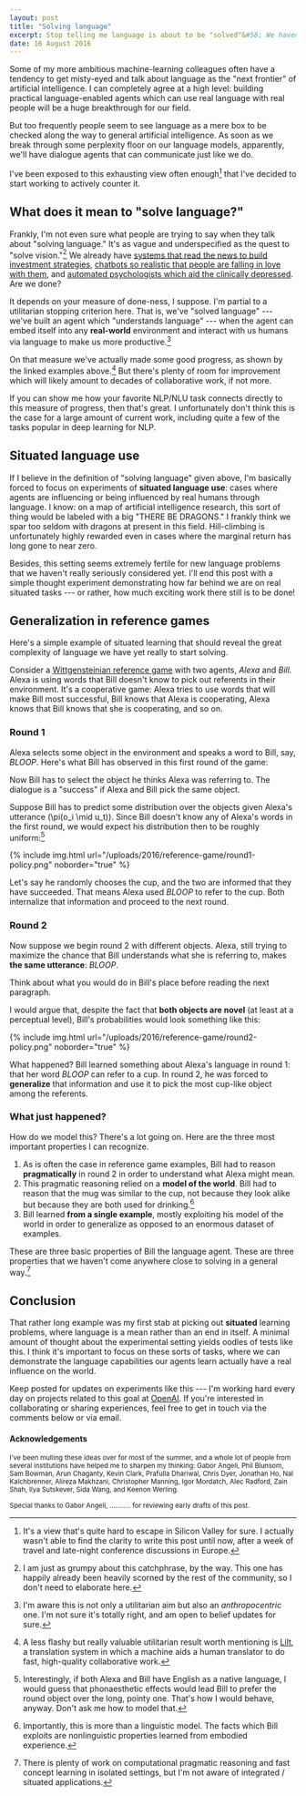```yaml
---
layout: post
title: "Solving language"
excerpt: Stop telling me language is about to be "solved"&#58; We haven't even found the right tasks yet.
date: 16 August 2016
---
```


Some of my more ambitious machine-learning colleagues often have a tendency to
get misty-eyed and talk about language as the "next frontier" of artificial
intelligence. I can completely agree at a high level: building practical
language-enabled agents which can use real language with real people will be a
huge breakthrough for our field.

But too frequently people seem to see language as a mere box to be checked
along the way to general artificial intelligence. As soon as we break through
some perplexity floor on our language models, apparently, we'll have dialogue
agents that can communicate just like we do.

I've been exposed to this exhausting view often enough[^1] that I've decided to
start working to actively counter it.

## What does it mean to "solve language?"

Frankly, I'm not even sure what people are trying to say when they talk about
"solving language." It's as vague and underspecified as the quest to "solve
vision."[^2] We already have [systems that read the news to build investment
strategies][1], [chatbots so realistic that people are falling in love with
them][2], and [automated psychologists which aid the clinically depressed][3].
Are we done?

It depends on your measure of done-ness, I suppose. I'm partial to a
utilitarian stopping criterion here. That is, we've "solved language" --- we've
built an agent which "understands language" --- when the agent can embed itself
into any **real-world** environment and interact with us humans via language to
make us more productive.[^3]

On that measure we've actually made some good progress, as shown by the linked
examples above.[^4] But there's plenty of room for improvement which will
likely amount to decades of collaborative work, if not more.

If you can show me how your favorite NLP/NLU task connects directly to this
measure of progress, then that's great. I unfortunately don't think this is the
case for a large amount of current work, including quite a few of the tasks
popular in deep learning for NLP.

## Situated language use

If I believe in the definition of "solving language" given above, I'm basically
forced to focus on experiments of **situated language use**: cases where agents
are influencing or being influenced by real humans through language. I know: on
a map of artificial intelligence research, this sort of thing would be labeled
with a big "THERE BE DRAGONS." I frankly think we spar too seldom with dragons
at present in this field. Hill-climbing is unfortunately highly rewarded even
in cases where the marginal return has long gone to near zero.

Besides, this setting seems extremely fertile for new language problems that we
haven't really seriously considered yet. I'll end this post with a simple
thought experiment demonstrating how far behind we are on real situated tasks
--- or rather, how much exciting work there still is to be done!

## Generalization in reference games

Here's a simple example of situated learning that should reveal the great
complexity of language we have yet really to start solving.

Consider a [Wittgensteinian reference game][4] with two agents, *Alexa* and
*Bill*. Alexa is using words that Bill doesn't know to pick out referents in
their environment. It's a cooperative game: Alexa tries to use words that will
make Bill most successful, Bill knows that Alexa is cooperating, Alexa knows
that Bill knows that she is cooperating, and so on.

### Round 1

Alexa selects some object in the environment and speaks a word to Bill, say,
*BLOOP*. Here's what Bill has observed in this first round of the game:

<!-- TODO XKCD-style pic: "ALEXA SAID: 'BLOOP'"; POSSIBLE REFERENTS: drawing of cup, pen -->

Now Bill has to select the object he thinks Alexa was referring to. The
dialogue is a "success" if Alexa and Bill pick the same object.

Suppose Bill has to predict some distribution over the objects given Alexa's
utterance \(\pi(o_i \mid u_t)\). Since Bill doesn't know any of Alexa's words
in the first round, we would expect his distribution then to be roughly
uniform:[^5]

{% include img.html url="/uploads/2016/reference-game/round1-policy.png" noborder="true" %}

Let's say he randomly chooses the cup, and the two are informed that they have
succeeded. That means Alexa used *BLOOP* to refer to the cup. Both internalize
that information and proceed to the next round.

### Round 2

Now suppose we begin round 2 with different objects. Alexa, still trying to
maximize the chance that Bill understands what she is referring to, makes
**the same utterance**: *BLOOP*.

<!-- TODO XKCD-style pic: "ALEXA SAID: 'BLOOP'"; POSSIBLE REFERENTS: drawing of mug, ruler -->

Think about what you would do in Bill's place before reading the next paragraph.

I would argue that, despite the fact that **both objects are novel** (at least
at a perceptual level), Bill's probabilities would look something like this:

{% include img.html url="/uploads/2016/reference-game/round2-policy.png" noborder="true" %}

What happened? Bill learned something about Alexa's language in round 1: that
her word *BLOOP* can refer to a cup. In round 2, he was forced to
**generalize** that information and use it to pick the most cup-like object
among the referents.

### What just happened?

How do we model this? There's a lot going on. Here are the three most important
properties I can recognize.

1. As is often the case in reference game examples, Bill had to reason
   **pragmatically** in round 2 in order to understand what Alexa might mean.
2. This pragmatic reasoning relied on a **model of the world**. Bill had to
   reason that the mug was similar to the cup, not because they look alike but
   because they are both used for drinking.[^6]
3. Bill learned **from a single example**, mostly exploiting his model of the
   world in order to generalize as opposed to an enormous dataset of examples.

These are three basic properties of Bill the language agent. These are three
properties that we haven't come anywhere close to solving in a general way.[^7]

## Conclusion

That rather long example was my first stab at picking out **situated** learning
problems, where language is a mean rather than an end in itself. A minimal
amount of thought about the experimental setting yields oodles of tests like
this. I think it's important to focus on these sorts of tasks, where we can
demonstrate the language capabilities our agents learn actually have a real
influence on the world.

Keep posted for updates on experiments like this --- I'm working hard every day
on projects related to this goal at [OpenAI][5]. If you're interested in
collaborating or sharing experiences, feel free to get in touch via the
comments below or via email.

#### Acknowledgements

<small>
I've been mulling these ideas over for most of the summer, and a whole lot of
people from several institutions have helped me to sharpen my thinking: Gabor
Angeli, Phil Blunsom, Sam Bowman, Arun Chaganty, Kevin Clark, Prafulla
Dhariwal, Chris Dyer, Jonathan Ho, Nal Kalchbrenner, Alireza Makhzani,
Christopher Manning, Igor Mordatch, Alec Radford, Zain Shah, Ilya
Sutskever, Sida Wang, and Keenon Werling.

Special thanks to Gabor Angeli, ........... for reviewing early drafts of this
post.
</small>

<!--
Reviewers (TODO contact):
Sam Bowman
Nal Kalchbrenner
Oriol Vinyals
-->

[1]: TODO
[2]: http://www.nytimes.com/2015/08/04/science/for-sympathetic-ear-more-chinese-turn-to-smartphone-program.html
[3]: https://x2.ai/
[4]: https://en.wikipedia.org/wiki/Language-game_(philosophy)
[5]: https://openai.com
[6]: https://lilt.com/

[^1]: It's a view that's quite hard to escape in Silicon Valley for sure. I actually wasn't able to find the clarity to write this post until now, after a week of travel and late-night conference discussions in Europe.
[^2]: I am just as grumpy about this catchphrase, by the way. This one has happily already been heavily scorned by the rest of the community, so I don't need to elaborate here.
[^3]: I'm aware this is not only a utilitarian aim but also an *anthropocentric* one. I'm not sure it's totally right, and am open to belief updates for sure.
[^4]: A less flashy but really valuable utilitarian result worth mentioning is [Lilt][6], a translation system in which a machine aids a human translator to do fast, high-quality collaborative work.
[^5]: Interestingly, if both Alexa and Bill have English as a native language, I would guess that phonaesthetic effects would lead Bill to prefer the round object over the long, pointy one. That's how I would behave, anyway. Don't ask me how to model that.
[^6]: Importantly, this is more than a linguistic model. The facts which Bill exploits are nonlinguistic properties learned from embodied experience.
[^7]: There is plenty of work on computational pragmatic reasoning and fast concept learning in isolated settings, but I'm not aware of integrated / situated applications.
